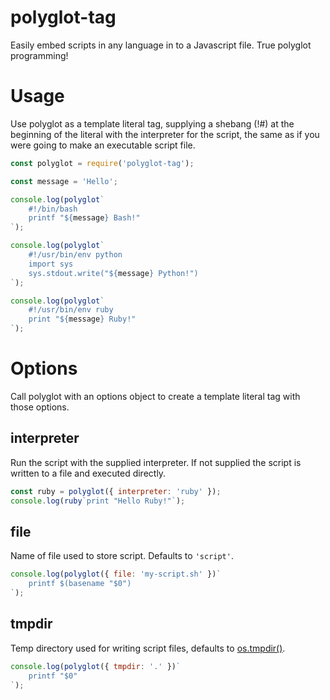 # polyglot-tag

Easily embed scripts in any language in to a Javascript file. True polyglot programming!

# Usage

Use polyglot as a template literal tag, supplying a shebang (!#) at the beginning of the literal with the interpreter for the script, the same as if you were going to make an executable script file.
```Javascript
const polyglot = require('polyglot-tag');

const message = 'Hello';

console.log(polyglot`
    #!/bin/bash
    printf "${message} Bash!"
`);

console.log(polyglot`
    #!/usr/bin/env python
    import sys
    sys.stdout.write("${message} Python!")
`);

console.log(polyglot`
    #!/usr/bin/env ruby
    print "${message} Ruby!"
`);
```

# Options

Call polyglot with an options object to create a template literal tag with those options.

## interpreter
Run the script with the supplied interpreter. If not supplied the script is written to a file and executed directly.
```Javascript
const ruby = polyglot({ interpreter: 'ruby' });
console.log(ruby`print "Hello Ruby!"`);
```

## file
Name of file used to store script. Defaults to `'script'`.
```Javascript
console.log(polyglot({ file: 'my-script.sh' })`
    printf $(basename "$0")
`);
```

## tmpdir
Temp directory used for writing script files, defaults to [os.tmpdir()](https://nodejs.org/docs/latest/api/os.html#os_os_tmpdir).
```Javascript
console.log(polyglot({ tmpdir: '.' })`
    printf "$0"
`);
```
